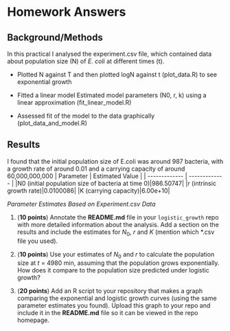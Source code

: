 # Homework Answers 

## Background/Methods

In this practical I analysed the experiment.csv file, which contained data about population size (N) of *E. coli* at different times (t). 

* Plotted N against T and then plotted logN against t (plot_data.R) to see exponential growth 

* Fitted a linear model Estimated model parameters (N0, r, k) using a linear approximation (fit_linear_model.R)

* Assessed fit of the model to the data graphically (plot_data_and_model.R)

## Results 
I found that the initial population size of E.coli was around 987 bacteria, with a growth rate of around 0.01 and a carrying capacity of around 60,000,000,000
| Parameter  | Estimated Value |
| ------------- | ------------- |
|N0 (initial population size of bacteria at time 0)|986.50747|
|r (intrinsic growth rate)|0.0100086|
|K (carrying capacity)|6.00e+10|

*Parameter Estimates Based on Experiment.csv Data*

1) (**10 points**) Annotate the **README.md** file in your `logistic_growth` repo with more detailed information about the analysis. Add a section on the results and include the estimates for $N_0$, $r$ and $K$ (mention which *.csv file you used).
   
2) (**10 points**) Use your estimates of $N_0$ and $r$ to calculate the population size at $t$ = 4980 min, assuming that the population grows exponentially. How does it compare to the population size predicted under logistic growth? 

3) (**20 points**) Add an R script to your repository that makes a graph comparing the exponential and logistic growth curves (using the same parameter estimates you found). Upload this graph to your repo and include it in the **README.md** file so it can be viewed in the repo homepage.
